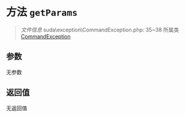 # 方法 `getParams`

> *文件信息* suda\exception\CommandException.php: 35~38
> 所属类 [CommandException](../CommandException.md)




## 参数


无参数


## 返回值

无返回值
